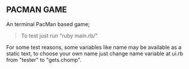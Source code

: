 ## PACMAN GAME

An terminal PacMan based game;

>To test just run "ruby main.rb/"

For some test reasons, some variables like name may be available as a static text, to choose your own name just change name variable at ui.rb from "tester" to "gets.chomp".

